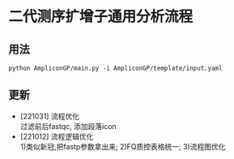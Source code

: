 # 二代测序扩增子通用分析流程
## 用法
```
python AmpliconGP/main.py -i AmpliconGP/template/input.yaml
```

## 更新
- [221031] 流程优化  
    过滤前后fastqc, 添加段落icon  
- [221012] 流程逻辑优化  
    1)类似新冠,把fastp参数拿出来; 2)FQ质控表格统一; 3)流程图优化
